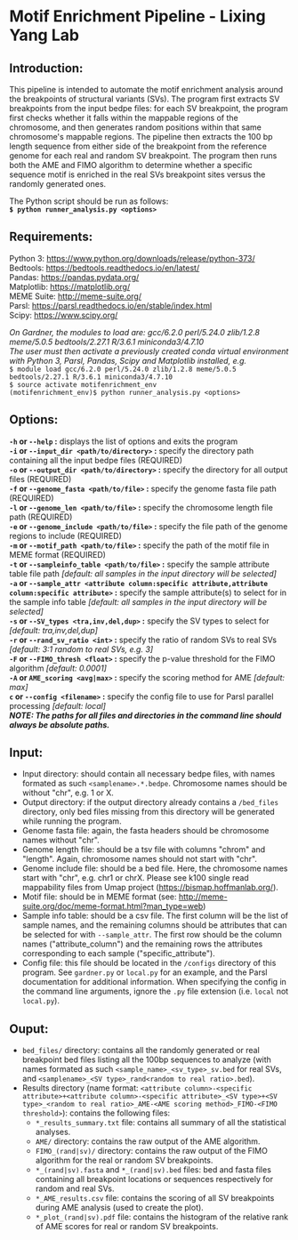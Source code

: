 # Motif Enrichment Pipeline - Lixing Yang Lab

## Introduction:

This pipeline is intended to automate the motif enrichment analysis around the breakpoints of structural variants (SVs). The program first extracts SV breakpoints from the input bedpe files: for each SV breakpoint, the program first checks whether it falls within the mappable regions of the chromosome, and then generates random positions within that same chromosome's mappable regions. The pipeline then extracts the 100 bp length sequence from either side of the breakpoint from the reference genome for each real and random SV breakpoint. The program then runs both the AME and FIMO algorithm to determine whether a specific sequence motif is enriched in the real SVs breakpoint sites versus the randomly generated ones.  
  
The Python script should be run as follows:  
**`$ python runner_analysis.py <options>`**  

## Requirements:

Python 3: https://www.python.org/downloads/release/python-373/  
Bedtools: https://bedtools.readthedocs.io/en/latest/  
Pandas: https://pandas.pydata.org/  
Matplotlib: https://matplotlib.org/  
MEME Suite: http://meme-suite.org/  
Parsl: https://parsl.readthedocs.io/en/stable/index.html  
Scipy: https://www.scipy.org/  

*On Gardner, the modules to load are: gcc/6.2.0 perl/5.24.0 zlib/1.2.8 meme/5.0.5 bedtools/2.27.1 R/3.6.1 miniconda3/4.7.10*  
*The user must then activate a previously created conda virtual environment with Python 3, Parsl, Pandas, Scipy and Matplotlib installed, e.g.*  
`$ module load gcc/6.2.0 perl/5.24.0 zlib/1.2.8 meme/5.0.5 bedtools/2.27.1 R/3.6.1 miniconda3/4.7.10`  
`$ source activate motifenrichment_env`  
`(motifenrichment_env)$ python runner_analysis.py <options>`  

## Options:  

**`-h` or `--help` :** displays the list of options and exits the program  
**`-i` or `--input_dir <path/to/directory>` :** specify the directory path containing all the input bedpe files (REQUIRED)  
**`-o` or `--output_dir <path/to/directory>` :** specify the directory for all output files (REQUIRED)  
**`-f` or `--genome_fasta <path/to/file>` :** specify the genome fasta file path (REQUIRED)  
**`-l` or `--genome_len <path/to/file>` :** specify the chromosome length file path (REQUIRED)  
**`-e` or `--genome_include <path/to/file>` :** specify the file path of the genome regions to include (REQUIRED)  
**`-m` or `--motif_path <path/to/file>` :** specify the path of the motif file in MEME format (REQUIRED)  
**`-t` or `--sampleinfo_table <path/to/file>` :** specify the sample attribute table file path *[default: all samples in the input directory will be selected]*  
**`-a` or `--sample_attr <attribute column:specific attribute,attribute column:specific attribute>` :** specify the sample attribute(s) to select for in the sample info table *[default: all samples in the input directory will be selected]*  
**`-s` or `--SV_types <tra,inv,del,dup>` :** specify the SV types to select for *[default: tra,inv,del,dup]*  
**`-r` or `--rand_sv_ratio <int>` :** specify the ratio of random SVs to real SVs *[default: 3:1 random to real SVs, e.g. 3]*  
**`-F` or `--FIMO_thresh <float>` :** specify the p-value threshold for the FIMO algorithm *[default: 0.0001]*  
**`-A` or `AME_scoring <avg|max>` :** specify the scoring method for AME *[default: max]*  
**`c` or `--config <filename>` :** specify the config file to use for Parsl parallel processing *[default: local]*  
**_NOTE: The paths for all files and directories in the command line should always be absolute paths._**  

## Input:

* Input directory: should contain all necessary bedpe files, with names formated as such `<samplename>.*.bedpe`. Chromosome names should be without "chr", e.g. 1 or X.
* Output directory: if the output directory already contains a `/bed_files` directory, only bed files missing from this directory will be generated while running the program.
* Genome fasta file: again, the fasta headers should be chromosome names without "chr".
* Genome length file: should be a tsv file with columns "chrom" and "length". Again, chromosome names should not start with "chr".
* Genome include file: should be a bed file. Here, the chromosome names start with "chr", e.g. chr1 or chrX. Please see k100 single read mappability files from Umap project (https://bismap.hoffmanlab.org/).
* Motif file: should be in MEME format (see: http://meme-suite.org/doc/meme-format.html?man_type=web)
* Sample info table: should be a csv file. The first column will be the list of sample names, and the remaining columns should be attributes that can be selected for with `--sample_attr`. The first row should be the column names ("attribute_column") and the remaining rows the attributes corresponding to each sample ("specific_attribute").
* Config file: this file should be located in the `/configs` directory of this program. See `gardner.py` or `local.py` for an example, and the Parsl documentation for additional information. When specifying the config in the command line arguments, ignore the `.py` file extension (i.e. `local` not `local.py`).

## Ouput:

* `bed_files/` directory: contains all the randomly generated or real breakpoint bed files listing all the 100bp sequences to analyze (with names formated as such `<sample_name>_<sv_type>_sv.bed` for real SVs, and `<samplename>_<SV type>_rand<random to real ratio>.bed`).
* Results directory (name format: `<attribute column>-<specific attribute>+<attribute column>-<specific attribute>_<SV type>+<SV type>_<random to real ratio>_AME-<AME scoring method>_FIMO-<FIMO threshold>`): contains the following files:
    * `*_results_summary.txt` file: contains all summary of all the statistical analyses.
    * `AME/` directory: contains the raw output of the AME algorithm.
    * `FIMO_(rand|sv)/` directory: contains the raw output of the FIMO algorithm for the real or random SV breakpoints.
    * `*_(rand|sv).fasta` and `*_(rand|sv).bed` files: bed and fasta files containing all breakpoint locations or sequences respectively for random and real SVs.
    * `*_AME_results.csv` file: contains the scoring of all SV breakpoints during AME analysis (used to create the plot).
    * `*_plot_(rand|sv).pdf` file: contains the histogram of the relative rank of AME scores for real or random SV breakpoints.
